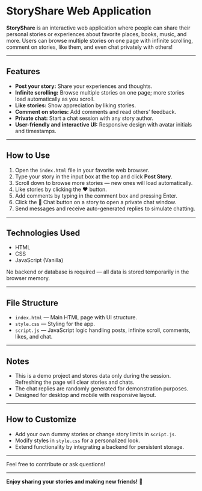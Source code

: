 # StoryShare Web Application

**StoryShare** is an interactive web application where people can share their personal stories or experiences about favorite places, books, music, and more. Users can browse multiple stories on one page with infinite scrolling, comment on stories, like them, and even chat privately with others!

---

## Features

- **Post your story:** Share your experiences and thoughts.
- **Infinite scrolling:** Browse multiple stories on one page; more stories load automatically as you scroll.
- **Like stories:** Show appreciation by liking stories.
- **Comment on stories:** Add comments and read others’ feedback.
- **Private chat:** Start a chat session with any story author.
- **User-friendly and interactive UI:** Responsive design with avatar initials and timestamps.

---

## How to Use

1. Open the `index.html` file in your favorite web browser.
2. Type your story in the input box at the top and click **Post Story**.
3. Scroll down to browse more stories — new ones will load automatically.
4. Like stories by clicking the ❤️ button.
5. Add comments by typing in the comment box and pressing Enter.
6. Click the 💬 Chat button on a story to open a private chat window.
7. Send messages and receive auto-generated replies to simulate chatting.

---

## Technologies Used

- HTML
- CSS
- JavaScript (Vanilla)

No backend or database is required — all data is stored temporarily in the browser memory.

---

## File Structure

- `index.html` — Main HTML page with UI structure.
- `style.css` — Styling for the app.
- `script.js` — JavaScript logic handling posts, infinite scroll, comments, likes, and chat.

---

## Notes

- This is a demo project and stores data only during the session. Refreshing the page will clear stories and chats.
- The chat replies are randomly generated for demonstration purposes.
- Designed for desktop and mobile with responsive layout.

---

## How to Customize

- Add your own dummy stories or change story limits in `script.js`.
- Modify styles in `style.css` for a personalized look.
- Extend functionality by integrating a backend for persistent storage.

---

Feel free to contribute or ask questions!

---

**Enjoy sharing your stories and making new friends!** 🌟

